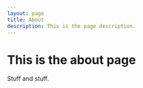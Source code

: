 ```yaml
---
layout: page
title: About
description: This is the page description.
---
```


# This is the about page

Stuff and stuff.
